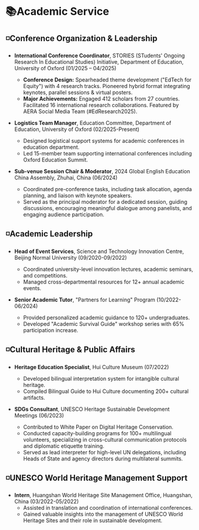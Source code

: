 # 📚Academic Service

## ◽️Conference Organization & Leadership
- **International Conference Coordinator**, STORIES (STudents' Ongoing Research In Educational Studies) Initiative, Department of Education, University of Oxford (01/2025 – 04/2025)
  - **Conference Design:** Spearheaded theme development ("EdTech for Equity") with 4 research tracks. Pioneered hybrid format integrating keynotes, parallel sessions & virtual posters.
  - **Major Achievements:** Engaged 412 scholars from 27 countries. Facilitated 16 international research collaborations. Featured by AERA Social Media Team (#EdResearch2025).

- **Logistics Team Manager**, Education Committee, Department of Education, University of Oxford (02/2025-Present)
  - Designed logistical support systems for academic conferences in education department.
  - Led 15-member team supporting international conferences including Oxford Education Summit.

- **Sub-venue Session Chair & Moderator**, 2024 Global English Education China Assembly, Zhuhai, China (06/2024)
  - Coordinated pre-conference tasks, including task allocation, agenda planning, and liaison with keynote speakers.
  - Served as the principal moderator for a dedicated session, guiding discussions, encouraging meaningful dialogue among panelists, and engaging audience participation.

## ◽️Academic Leadership
- **Head of Event Services**, Science and Technology Innovation Centre, Beijing Normal University (09/2020-09/2022)
  - Coordinated university-level innovation lectures, academic seminars, and competitions.
  - Managed cross-departmental resources for 12+ annual academic events.

- **Senior Academic Tutor**, "Partners for Learning" Program (10/2022-06/2024)
  - Provided personalized academic guidance to 120+ undergraduates.
  - Developed "Academic Survival Guide" workshop series with 65% participation increase.

## ◽️Cultural Heritage & Public Affairs
- **Heritage Education Specialist**, Hui Culture Museum (07/2022)
  - Developed bilingual interpretation system for intangible cultural heritage.
  - Compiled Bilingual Guide to Hui Culture documenting 200+ cultural artifacts.

- **SDGs Consultant**, UNESCO Heritage Sustainable Development Meetings (06/2023)
  - Contributed to White Paper on Digital Heritage Conservation.
  - Conducted capacity-building programs for 100+ multilingual volunteers, specializing in cross-cultural communication protocols and diplomatic etiquette training.
  - Served as lead interpreter for high-level UN delegations, including Heads of State and agency directors during multilateral summits.

## ◽️UNESCO World Heritage Management Support
- **Intern**, Huangshan World Heritage Site Management Office, Huangshan, China (03/2022-05/2022)
  - Assisted in translation and coordination of international conferences.
  - Gained valuable insights into the management of UNESCO World Heritage Sites and their role in sustainable development. 